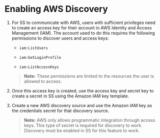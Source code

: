 [title]: # (Enabling AWS Discovery)
[tags]: # (AWS, AccountDiscovery)
[priority]: # (1000)

# Enabling AWS Discovery

1. For SS to communicate with AWS, users with sufficient privileges need to create an access key for their account in AWS Identity and Access Management (IAM). The account used to do this requires the following permissions to discover users and access keys:

   - `iam:ListUsers`

   - `iam:GetLoginProfile`

   - `iam:ListAccessKeys`

   > **Note:** These permissions are limited to the resources the user is allowed to access.

1. Once this access key is created, use the access key and secret key to create a secret in SS using the Amazon IAM key template.

1. Create a new AWS discovery source and use the Amazon IAM key as the credentials secret for that discovery source.

   > **Note:** AWS only allows programmatic integration through access keys. This type of secret is required for discovery to work. Discovery must be enabled in SS for this feature to work.
